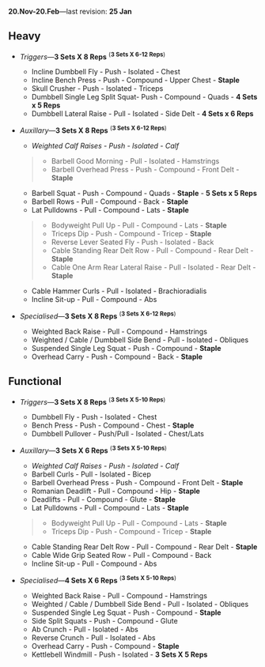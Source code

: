 **20.Nov-20.Feb**&mdash;last revision: **25 Jan**
## **Heavy**

- *Triggers*&mdash;**3 Sets X 8 Reps** <sup>(**3 Sets X 6-12 Reps**)
    - Incline Dumbbell Fly - Push - Isolated - Chest
    - Incline Bench Press - Push - Compound - Upper Chest - **Staple**
    - Skull Crusher - Push - Isolated - Triceps
    - Dumbbell Single Leg Split Squat- Push - Compound - Quads - **4 Sets x 5 Reps**
    - Dumbbell Lateral Raise - Pull - Isolated - Side Delt - **4 Sets x 6 Reps**

- *Auxillary*&mdash;**3 Sets X 8 Reps** <sup>(**3 Sets X 6-12 Reps**)
    - *Weighted Calf Raises - Push - Isolated - Calf*
    > - Barbell Good Morning - Pull - Isolated - Hamstrings <br>
    > - Barbell Overhead Press - Push - Compound - Front Delt - **Staple**
    - Barbell Squat - Push - Compound - Quads - **Staple** - **5 Sets x 5 Reps**
    - Barbell Rows - Pull - Compound - Back - **Staple**
    - Lat Pulldowns - Pull - Compound - Lats - **Staple**
    > - Bodyweight Pull Up - Pull - Compound - Lats - **Staple** <br>
    > - Triceps Dip - Push - Compound - Tricep - **Staple**
    > - Reverse Lever Seated Fly - Push - Isolated - Back <br>
    > - Cable Standing Rear Delt Row - Pull - Compound - Rear Delt - **Staple**
    > - Cable One Arm Rear Lateral Raise - Pull - Isolated - Rear Delt - **Staple**
    - Cable Hammer Curls - Pull - Isolated - Brachioradialis
    - Incline Sit-up - Pull - Compound - Abs

- *Specialised*&mdash;**3 Sets X 8 Reps** <sup>(**3 Sets X 6-12 Reps**)
    - Weighted Back Raise - Pull - Compound - Hamstrings
    - Weighted / Cable / Dumbbell Side Bend - Pull - Isolated - Obliques
    - Suspended Single Leg Squat - Push - Compound - **Staple**
    - Overhead Carry - Push - Compound - Back - **Staple**

## **Functional**

- *Triggers*&mdash;**3 Sets X 8 Reps** <sup>(**3 Sets X 5-10 Reps**)
    - Dumbbell Fly - Push - Isolated - Chest
    - Bench Press - Push - Compound - Chest - **Staple**
    - Dumbbell Pullover - Push/Pull - Isolated - Chest/Lats

- *Auxillary*&mdash;**3 Sets X 6 Reps** <sup>(**3 Sets X 5-10 Reps**)
    - *Weighted Calf Raises - Push - Isolated - Calf*
    - Barbell Curls - Pull - Isolated - Bicep
    - Barbell Overhead Press - Push - Compound - Front Delt - **Staple**
    - Romanian Deadlift - Pull - Compound - Hip - **Staple**
    - Deadlifts - Pull - Compound - Glute - **Staple**
    - Lat Pulldowns - Pull - Compound - Lats - **Staple**
    > - Bodyweight Pull Up - Pull - Compound - Lats - **Staple** <br>
    > - Triceps Dip - Push - Compound - Tricep - **Staple**
    - Cable Standing Rear Delt Row - Pull - Compound - Rear Delt - **Staple**
    - Cable Wide Grip Seated Row - Pull - Compound - Back
    - Incline Sit-up - Pull - Compound - Abs

- *Specialised*&mdash;**4 Sets X 6 Reps** <sup>(**3 Sets X 5-10 Reps**)
    - Weighted Back Raise - Pull - Compound - Hamstrings
    - Weighted / Cable / Dumbbell Side Bend - Pull - Isolated - Obliques
    - Suspended Single Leg Squat - Push - Compound - **Staple**
    - Side Split Squats - Push - Compound - Glute
    - Ab Crunch - Pull - Isolated - Abs
    - Reverse Crunch - Pull - Isolated - Abs
    - Overhead Carry - Push - Compound - **Staple**
    - Kettlebell Windmill - Push - Isolated - **3 Sets X 5 Reps**